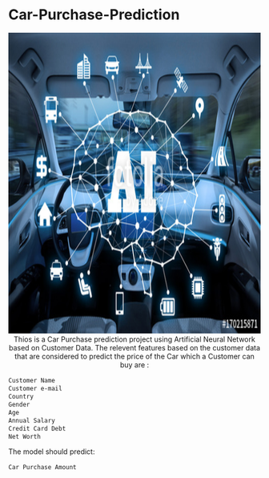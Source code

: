 <h1>Car-Purchase-Prediction</h1>
<p align=center><img src="Car AI.jpg" width="900" height="600"</p>
<body>Thios is a Car Purchase prediction project using Artificial Neural Network based on Customer Data. 
 The relevent features based on the customer data that are considered to predict the price of the Car 
  which a Customer can buy are : </body>
  
  <body>
 
    Customer Name
    Customer e-mail
    Country
    Gender
    Age
    Annual Salary
    Credit Card Debt
    Net Worth

The model should predict:

    Car Purchase Amount
</body>
